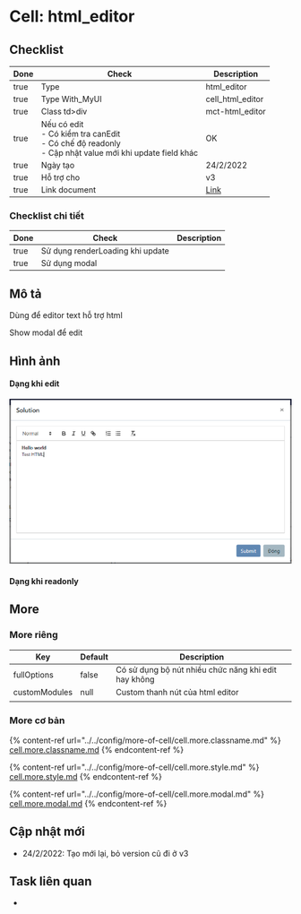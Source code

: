 # Cell: html\_editor

## Checklist

<table><thead><tr><th data-type="checkbox">Done</th><th>Check</th><th>Description</th></tr></thead><tbody><tr><td>true</td><td>Type</td><td>html_editor</td></tr><tr><td>true</td><td>Type With_MyUI</td><td>cell_html_editor</td></tr><tr><td>true</td><td>Class td>div</td><td>mct-html_editor</td></tr><tr><td>true</td><td>Nếu có edit <br>- Có kiểm tra canEdit<br>- Có chế độ readonly<br>- Cập nhật value mới khi update field khác</td><td>OK</td></tr><tr><td>true</td><td>Ngày tạo</td><td>24/2/2022</td></tr><tr><td>true</td><td>Hỗ trợ cho</td><td>v3</td></tr><tr><td>true</td><td>Link document</td><td><a href="https://allianceitsc.gitbook.io/web-admin/components/mytablecell/cell-html_editor">Link</a></td></tr></tbody></table>

### Checklist chi tiết

<table><thead><tr><th data-type="checkbox">Done</th><th>Check</th><th>Description</th></tr></thead><tbody><tr><td>true</td><td>Sử dụng renderLoading khi update</td><td></td></tr><tr><td>true</td><td>Sử dụng modal</td><td></td></tr></tbody></table>

## Mô tả

Dùng để editor text hỗ trợ html

Show modal để edit

## Hình ảnh

#### Dạng khi edit

<img src="../../.gitbook/assets/image (1).png" alt="" data-size="original">

#### Dạng khi readonly

## More

### More riêng

| Key           | Default | Description                                          |
| ------------- | ------- | ---------------------------------------------------- |
| fullOptions   | false   | Có sử dụng bộ nút nhiều chức năng khi edit hay không |
| customModules | null    | Custom thanh nút của html editor                     |
|               |         |                                                      |



### More cơ bản

{% content-ref url="../../config/more-of-cell/cell.more.classname.md" %}
[cell.more.classname.md](../../config/more-of-cell/cell.more.classname.md)
{% endcontent-ref %}

{% content-ref url="../../config/more-of-cell/cell.more.style.md" %}
[cell.more.style.md](../../config/more-of-cell/cell.more.style.md)
{% endcontent-ref %}

{% content-ref url="../../config/more-of-cell/cell.more.modal.md" %}
[cell.more.modal.md](../../config/more-of-cell/cell.more.modal.md)
{% endcontent-ref %}

## Cập nhật mới

* 24/2/2022: Tạo mới lại, bỏ version cũ đi ở v3

## Task liên quan

*
